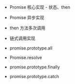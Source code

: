 - Promise 核心实现 - 状态、then

- Promise 异步实现

- then 方法多次调用

- 链式调用实现

- promise.prototype.all

- Promise.resolve

- promise.prototype.finally

- promise.prototype.catch